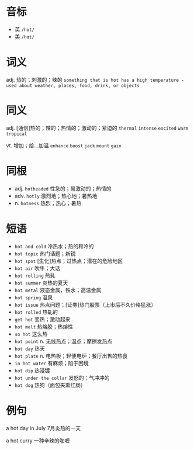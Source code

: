 # 音标

- 英 `/hɒt/`
- 美 `/hɑt/`

# 词义

adj. 热的；刺激的；辣的
`something that is hot has a high temperature - used about weather, places, food, drink, or objects`

# 同义

adj. [通信]热的；辣的；热情的；激动的；紧迫的
`thermal` `intense` `excited` `warm` `tropical`

vt. 增加；给…加温
`enhance` `boost` `jack` `mount` `gain`

# 同根

- adj. `hotheaded` 性急的；易激动的；热情的
- adv. `hotly` 激烈地；热心地；暑热地
- n. `hotness` 热烈；热心；暑热

# 短语

- `hot and cold` 冷热水；热的和冷的
- `hot topic` 热门话题；新锐
- `hot spot` [生化]热点；过热点；潜在的危险地区
- `hot air` 吹牛；大话
- `hot rolling` 热轧
- `hot summer` 炎热的夏天
- `hot metal` 液态金属，铁水；高温金属
- `hot spring` 温泉
- `hot issue` 热点问题；[证券]热门股票（上市后不久价格猛涨）
- `hot rolled` 热轧的
- `get hot` 变热；激动起来
- `hot melt` 热熔胶；热熔性
- `so hot` 这么热
- `hot point` n. 无线热点；温点；摩擦发热点
- `hot day` 热天
- `hot plate` n. 电热板；轻便电炉；餐厅出售的热食
- `in hot water` 有麻烦；陷于困境
- `hot dip` 热浸镀
- `hot under the collar` 发怒的；气冲冲的
- `hot dog` 热狗（面包夹熏红肠）

# 例句

a hot day in July
7月炎热的一天

a hot curry
一种辛辣的咖喱



